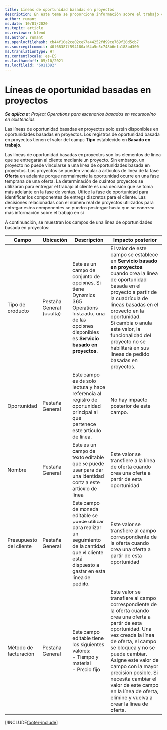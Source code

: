 ```yaml
---
title: Líneas de oportunidad basadas en proyectos
description: En este tema se proporciona información sobre el trabajo con lineas de oportunidad basadas en proyectos.
author: rumant
ms.date: 10/01/2020
ms.topic: article
ms.reviewer: kfend
ms.author: rumant
ms.openlocfilehash: cb44f10e2ce02ce57a44252fd99ce769f20d5cb7
ms.sourcegitcommit: 40f68387f594180af64a5e5c748b6efa188bd300
ms.translationtype: HT
ms.contentlocale: es-ES
ms.lasthandoff: 05/10/2021
ms.locfileid: "6011392"
---
```

# <a name="project-based-opportunity-lines"></a>Líneas de oportunidad basadas en proyectos

_**Se aplica a:** Project Operations para escenarios basados en recursos/no en existencias_


Las líneas de oportunidad basadas en proyectos solo están disponibles en oportunidades basadas en proyectos. Los registros de oportunidad basada en proyectos tienen el valor del campo **Tipo** establecido en **Basado en trabajo**.

Las líneas de oportunidad basadas en proyectos son los elementos de línea que se entregarán al cliente mediante un proyecto. Sin embargo, un proyecto no puede vincularse a una línea de oportunidades basada en proyectos. Los proyectos se pueden vincular a artículos de línea de la fase **Oferta** en adelante porque normalmente la oportunidad ocurre en una fase temprana de una oferta. La determinación de cuántos proyectos se utilizarán para entregar el trabajo al cliente es una decisión que se toma más adelante en la fase de ventas. Utilice la fase de oportunidad para identificar los componentes de entrega discretos para el cliente. Las decisiones relacionadas con el número real de proyectos utilizados para entregar estos componentes se pueden postergar hasta que se conozca más información sobre el trabajo en sí.

A continuación, se muestran los campos de una línea de oportunidades basada en proyectos:

| **Campo** | **Ubicación** | **Descripción** | **Impacto posterior** |
| --- | --- | --- | --- |
| Tipo de producto | Pestaña General (oculta) | Este es un campo de conjunto de opciones. Si tiene Dynamics 365 Operations instalado, una de las opciones disponibles es **Servicio basado en proyectos**.  | El valor de este campo se establece en **Servicio basado en proyectos** cuando crea la línea de oportunidad basada en el proyecto a partir de la cuadrícula de líneas basadas en el proyecto en la oportunidad. <br> Si cambia o anula este valor, la funcionalidad del proyecto no se habilitará en sus líneas de pedido basadas en proyectos. |
| Oportunidad | Pestaña General | Este campo es de solo lectura y hace referencia al registro de oportunidad principal al que pertenece este artículo de línea. | No hay impacto posterior de este campo. |
| Nombre | Pestaña General | Este es un campo de texto editable que se puede usar para dar una identidad corta a este artículo de línea | Este valor se transfiere a la línea de oferta cuando crea una oferta a partir de esta oportunidad |
| Presupuesto del cliente | Pestaña General | Este campo de moneda editable se puede utilizar para realizar un seguimiento de la cantidad que el cliente está dispuesto a gastar en esta línea de pedido. | Este valor se transfiere al campo correspondiente de la oferta cuando crea una oferta a partir de esta oportunidad |
| Método de facturación | Pestaña General | Este campo editable tiene los siguientes valores:</br>- Tiempo y material</br>- Precio fijo | Este valor se transfiere al campo correspondiente de la oferta cuando crea una oferta a partir de esta oportunidad. Una vez creada la línea de oferta, el campo se bloquea y no se puede cambiar. Asigne este valor de campo con la mayor precisión posible. Si necesita cambiar el valor de este campo en la línea de oferta, elimine y vuelva a crear la línea de oferta. |


[!INCLUDE[footer-include](../includes/footer-banner.md)]